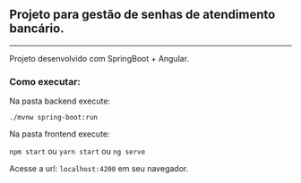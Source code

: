 ## Projeto para gestão de senhas de atendimento bancário.
---

Projeto desenvolvido com SpringBoot + Angular. 

### Como executar:

Na pasta backend execute:

`./mvnw spring-boot:run`

Na pasta frontend execute:

`npm start` ou `yarn start` ou `ng serve`

Acesse a url: `localhost:4200` em seu navegador.